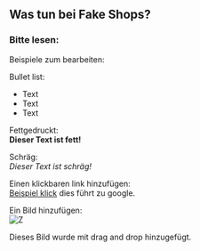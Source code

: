 ## Was tun bei Fake Shops?  

### Bitte lesen:  

Beispiele zum bearbeiten:  

Bullet list:  
- Text
- Text
- Text

Fettgedruckt:  
**Dieser Text ist fett!** 

Schräg:  
*Dieser Text ist schräg!*

Einen klickbaren link hinzufügen:  
[Beispiel klick](https://google.de) dies führt zu google.  
 
Ein Bild hinzufügen:  
![Z](https://user-images.githubusercontent.com/98891212/185854477-afe11233-f962-4dfb-a030-4399bd6279cd.jpeg)  

Dieses Bild wurde mit drag and drop hinzugefügt.  
